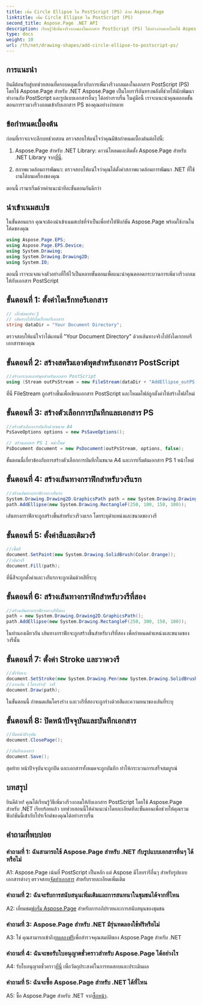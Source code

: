 ```yaml
---
title: เพิ่ม Circle Ellipse ใน PostScript (PS) ด้วย Aspose.Page
linktitle: เพิ่ม Circle Ellipse ใน PostScript (PS)
second_title: Aspose.Page .NET API
description: เรียนรู้วิธีเพิ่มวงรีวงกลมลงในเอกสาร PostScript (PS) ได้อย่างง่ายดายโดยใช้ Aspose.Page สำหรับ .NET ปฏิบัติตามคำแนะนำทีละขั้นตอนของเราเพื่อการบูรณาการที่ราบรื่น
type: docs
weight: 10
url: /th/net/drawing-shapes/add-circle-ellipse-to-postscript-ps/
---
```

## การแนะนำ

ยินดีต้อนรับสู่บทช่วยสอนที่ครอบคลุมเกี่ยวกับการเพิ่มวงรีวงกลมลงในเอกสาร PostScript (PS) โดยใช้ Aspose.Page สำหรับ .NET Aspose.Page เป็นไลบรารีอันทรงพลังที่ช่วยให้นักพัฒนาทำงานกับ PostScript และรูปแบบเอกสารอื่นๆ ได้อย่างราบรื่น ในคู่มือนี้ เราจะแนะนำคุณตลอดขั้นตอนการรวมวงรีวงกลมเข้ากับเอกสาร PS ของคุณอย่างง่ายดาย

## ข้อกำหนดเบื้องต้น

ก่อนที่เราจะเจาะลึกบทช่วยสอน ตรวจสอบให้แน่ใจว่าคุณมีข้อกำหนดเบื้องต้นต่อไปนี้:

1.  Aspose.Page สำหรับ .NET Library: ดาวน์โหลดและติดตั้ง Aspose.Page สำหรับ .NET Library จาก[ที่นี่](https://releases.aspose.com/page/net/).

2. สภาพแวดล้อมการพัฒนา: ตรวจสอบให้แน่ใจว่าคุณได้ตั้งค่าสภาพแวดล้อมการพัฒนา .NET ที่ใช้งานได้บนเครื่องของคุณ

ตอนนี้ เรามาเริ่มด้วยคำแนะนำทีละขั้นตอนกันดีกว่า

## นำเข้าเนมสเปซ

ในขั้นตอนแรก คุณจะต้องนำเข้าเนมสเปซที่จำเป็นเพื่อทำให้ฟังก์ชัน Aspose.Page พร้อมใช้งานในโค้ดของคุณ

```csharp
using Aspose.Page.EPS;
using Aspose.Page.EPS.Device;
using System.Drawing;
using System.Drawing.Drawing2D;
using System.IO;
```

ตอนนี้ เราจะแจกแจงตัวอย่างที่ให้ไว้เป็นหลายขั้นตอนเพื่อแนะนำคุณตลอดกระบวนการเพิ่มวงรีวงกลมให้กับเอกสาร PostScript

## ขั้นตอนที่ 1: ตั้งค่าไดเร็กทอรีเอกสาร

```csharp
// เอ็กซ์สตาร์ท:1
// เส้นทางไปยังไดเร็กทอรีเอกสาร
string dataDir = "Your Document Directory";
```

ตรวจสอบให้แน่ใจว่าได้แทนที่ "Your Document Directory" ด้วยเส้นทางจริงไปยังไดเรกทอรีเอกสารของคุณ

## ขั้นตอนที่ 2: สร้างสตรีมเอาต์พุตสำหรับเอกสาร PostScript

```csharp
//สร้างกระแสเอาท์พุทสำหรับเอกสาร PostScript
using (Stream outPsStream = new FileStream(dataDir + "AddEllipse_outPS.ps", FileMode.Create))
```

ที่นี่ FileStream ถูกสร้างขึ้นเพื่อเขียนเอกสาร PostScript และโหมดไฟล์ถูกตั้งค่าให้สร้างไฟล์ใหม่

## ขั้นตอนที่ 3: สร้างตัวเลือกการบันทึกและเอกสาร PS

```csharp
//สร้างตัวเลือกการบันทึกด้วยขนาด A4
PsSaveOptions options = new PsSaveOptions();

// สร้างเอกสาร PS 1 หน้าใหม่
PsDocument document = new PsDocument(outPsStream, options, false);
```

ขั้นตอนนี้เกี่ยวข้องกับการสร้างตัวเลือกการบันทึกในขนาด A4 และการเริ่มต้นเอกสาร PS 1 หน้าใหม่

## ขั้นตอนที่ 4: สร้างเส้นทางกราฟิกสำหรับวงรีแรก

```csharp
//สร้างเส้นทางกราฟิกจากวงรีแรก
System.Drawing.Drawing2D.GraphicsPath path = new System.Drawing.Drawing2D.GraphicsPath();
path.AddEllipse(new System.Drawing.RectangleF(250, 100, 150, 100));
```

เส้นทางกราฟิกจะถูกสร้างขึ้นสำหรับวงรีวงแรก โดยระบุตำแหน่งและขนาดของวงรี

## ขั้นตอนที่ 5: ตั้งค่าสีและเติมวงรี

```csharp
//เซ็ตสี
document.SetPaint(new System.Drawing.SolidBrush(Color.Orange));
//เติมวงรี
document.Fill(path);
```

ที่นี่สีจะถูกตั้งค่าและวงรีแรกจะถูกเติมด้วยสีที่ระบุ

## ขั้นตอนที่ 6: สร้างเส้นทางกราฟิกสำหรับวงรีที่สอง

```csharp
//สร้างเส้นทางกราฟิกจากวงรีที่สอง
path = new System.Drawing.Drawing2D.GraphicsPath();
path.AddEllipse(new System.Drawing.RectangleF(250, 300, 150, 100));
```

ในทำนองเดียวกัน เส้นทางกราฟิกจะถูกสร้างขึ้นสำหรับวงรีที่สอง เพื่อกำหนดตำแหน่งและขนาดของวงรีนั้น

## ขั้นตอนที่ 7: ตั้งค่า Stroke และวาดวงรี

```csharp
//ตั้งจังหวะ
document.SetStroke(new System.Drawing.Pen(new System.Drawing.SolidBrush(Color.Red), 3));
//ลากเส้น (โครงร่าง) วงรี
document.Draw(path);
```

ในขั้นตอนนี้ กำหนดเส้นโครงร่าง และวงรีที่สองจะถูกร่างด้วยสีและความหนาของเส้นที่ระบุ

## ขั้นตอนที่ 8: ปิดหน้าปัจจุบันและบันทึกเอกสาร

```csharp
//ปิดหน้าปัจจุบัน
document.ClosePage();

//บันทึกเอกสาร
document.Save();
```

สุดท้าย หน้าปัจจุบันจะถูกปิด และเอกสารทั้งหมดจะถูกบันทึก ทำให้กระบวนการเสร็จสมบูรณ์

## บทสรุป

ยินดีด้วย! คุณได้เรียนรู้วิธีเพิ่มวงรีวงกลมให้กับเอกสาร PostScript โดยใช้ Aspose.Page สำหรับ .NET เรียบร้อยแล้ว บทช่วยสอนนี้ให้คำแนะนำโดยละเอียดทีละขั้นตอนเพื่อช่วยให้คุณรวมฟังก์ชันนี้เข้ากับโปรเจ็กต์ของคุณได้อย่างราบรื่น

## คำถามที่พบบ่อย

### คำถามที่ 1: ฉันสามารถใช้ Aspose.Page สำหรับ .NET กับรูปแบบเอกสารอื่นๆ ได้หรือไม่

 A1: Aspose.Page เน้นที่ PostScript เป็นหลัก แต่ Aspose มีไลบรารีอื่นๆ สำหรับรูปแบบเอกสารต่างๆ ตรวจสอบ[จัดทำเอกสาร](https://reference.aspose.com/page/net/) สำหรับรายละเอียดเพิ่มเติม

### คำถามที่ 2: ฉันจะรับการสนับสนุนเพิ่มเติมและการสนทนาในชุมชนได้จากที่ไหน

 A2: เยี่ยมชม[ฟอรั่ม Aspose.Page](https://forum.aspose.com/c/page/39) สำหรับการอภิปรายและการสนับสนุนของชุมชน

### คำถามที่ 3: Aspose.Page สำหรับ .NET มีรุ่นทดลองใช้ฟรีหรือไม่

 A3: ใช่ คุณสามารถเข้าถึง[ทดลองฟรี](https://releases.aspose.com/)เพื่อสำรวจคุณสมบัติของ Aspose.Page สำหรับ .NET

### คำถามที่ 4: ฉันจะขอรับใบอนุญาตชั่วคราวสำหรับ Aspose.Page ได้อย่างไร

 A4: รับใบอนุญาตชั่วคราว[ที่นี่](https://purchase.aspose.com/temporary-license/) เพื่อวัตถุประสงค์ในการทดสอบและประเมินผล

### คำถามที่ 5: ฉันจะซื้อ Aspose.Page สำหรับ .NET ได้ที่ไหน

 A5: ซื้อ Aspose.Page สำหรับ .NET จาก[ซื้อหน้า](https://purchase.aspose.com/buy).
